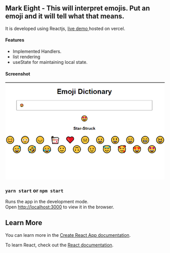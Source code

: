 ## Mark Eight  - This will interpret emojis. Put an emoji and it will tell what that means.
   
It is developed using Reactjs, [live demo ]() hosted on vercel.

#### Features 
- Implemented Handlers.
- list rendering
- useState for maintaining local state.

#### Screenshot
![screenshot](snapshot.PNG)

### `yarn start` or `npm start`

Runs the app in the development mode.\
Open [http://localhost:3000](http://localhost:3000) to view it in the browser.

## Learn More

You can learn more in the [Create React App documentation](https://facebook.github.io/create-react-app/docs/getting-started).

To learn React, check out the [React documentation](https://reactjs.org/).
